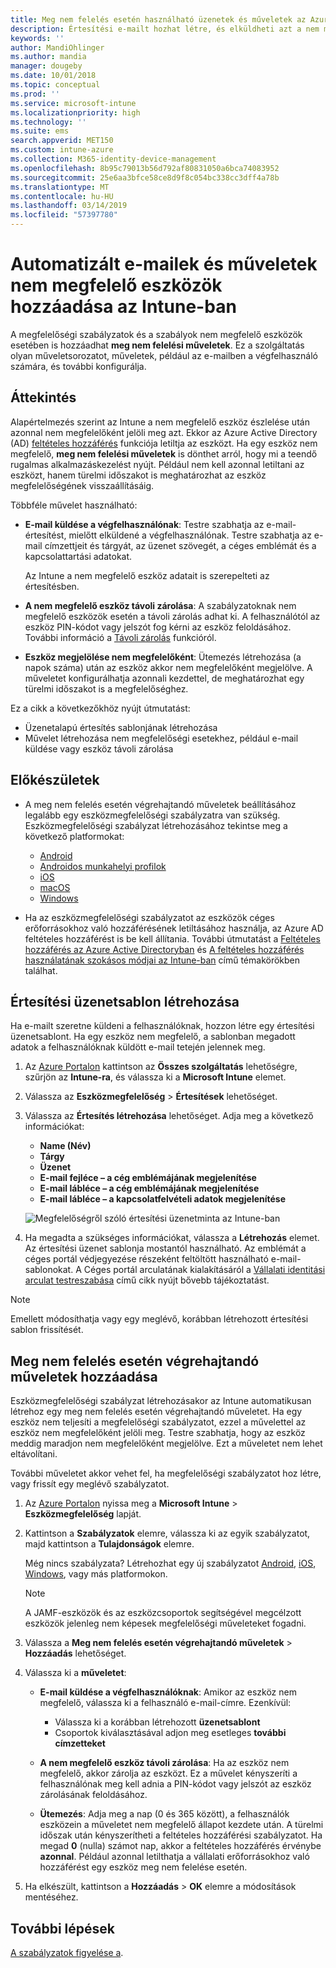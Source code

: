 ```yaml
---
title: Meg nem felelés esetén használható üzenetek és műveletek az Azure-beli Microsoft Intune-ban | Microsoft Docs
description: Értesítési e-mailt hozhat létre, és elküldheti azt a nem megfelelő eszközökre. Miután az eszköz nem megfelelőként lett megjelölve, hozzáadhat olyan műveleteket, mint a türelmi időszak kijelölése a megfelelőség teljesítéséig, vagy egy ütemterv, amely az eszköz megfelelővé válásáig letiltja a hozzáférést. Mindezt megteheti az Azure-beli Microsoft Intune használatával.
keywords: ''
author: MandiOhlinger
ms.author: mandia
manager: dougeby
ms.date: 10/01/2018
ms.topic: conceptual
ms.prod: ''
ms.service: microsoft-intune
ms.localizationpriority: high
ms.technology: ''
ms.suite: ems
search.appverid: MET150
ms.custom: intune-azure
ms.collection: M365-identity-device-management
ms.openlocfilehash: 8b95c79013b56d792af80831050a6bca74083952
ms.sourcegitcommit: 25e6aa3bfce58ce8d9f8c054bc338cc3dff4a78b
ms.translationtype: MT
ms.contentlocale: hu-HU
ms.lasthandoff: 03/14/2019
ms.locfileid: "57397780"
---
```

# <a name="automate-email-and-add-actions-for-noncompliant-devices-in-intune"></a>Automatizált e-mailek és műveletek nem megfelelő eszközök hozzáadása az Intune-ban

A megfelelőségi szabályzatok és a szabályok nem megfelelő eszközök esetében is hozzáadhat **meg nem felelési műveletek**. Ez a szolgáltatás olyan műveletsorozatot, műveletek, például az e-mailben a végfelhasználó számára, és további konfigurálja.

## <a name="overview"></a>Áttekintés

Alapértelmezés szerint az Intune a nem megfelelő eszköz észlelése után azonnal nem megfelelőként jelöli meg azt. Ekkor az Azure Active Directory (AD) [feltételes hozzáférés](https://docs.microsoft.com/azure/active-directory/active-directory-conditional-access-azure-portal) funkciója letiltja az eszközt. Ha egy eszköz nem megfelelő, **meg nem felelési műveletek** is dönthet arról, hogy mi a teendő rugalmas alkalmazáskezelést nyújt. Például nem kell azonnal letiltani az eszközt, hanem türelmi időszakot is meghatározhat az eszköz megfelelőségének visszaállításáig.

Többféle művelet használható:

- **E-mail küldése a végfelhasználónak**: Testre szabhatja az e-mail-értesítést, mielőtt elküldené a végfelhasználónak. Testre szabhatja az e-mail címzettjeit és tárgyát, az üzenet szövegét, a céges emblémát és a kapcsolattartási adatokat.

    Az Intune a nem megfelelő eszköz adatait is szerepelteti az értesítésben.

- **A nem megfelelő eszköz távoli zárolása**: A szabályzatoknak nem megfelelő eszközök esetén a távoli zárolás adhat ki. A felhasználótól az eszköz PIN-kódot vagy jelszót fog kérni az eszköz feloldásához. További információ a [Távoli zárolás](device-remote-lock.md) funkcióról. 

- **Eszköz megjelölése nem megfelelőként**: Ütemezés létrehozása (a napok száma) után az eszköz akkor nem megfelelőként megjelölve. A műveletet konfigurálhatja azonnali kezdettel, de meghatározhat egy türelmi időszakot is a megfelelőséghez.

Ez a cikk a következőkhöz nyújt útmutatást:

- Üzenetalapú értesítés sablonjának létrehozása
- Művelet létrehozása nem megfelelőségi esetekhez, például e-mail küldése vagy eszköz távoli zárolása


## <a name="before-you-begin"></a>Előkészületek

- A meg nem felelés esetén végrehajtandó műveletek beállításához legalább egy eszközmegfelelőségi szabályzatra van szükség. Eszközmegfelelőségi szabályzat létrehozásához tekintse meg a következő platformokat:

  - [Android](compliance-policy-create-android.md)
  - [Androidos munkahelyi profilok](compliance-policy-create-android-for-work.md)
  - [iOS](compliance-policy-create-ios.md)
  - [macOS](compliance-policy-create-mac-os.md)
  - [Windows](compliance-policy-create-windows.md)

- Ha az eszközmegfelelőségi szabályzatot az eszközök céges erőforrásokhoz való hozzáférésének letiltásához használja, az Azure AD feltételes hozzáférést is be kell állítania. További útmutatást a [Feltételes hozzáférés az Azure Active Directoryban](https://docs.microsoft.com/azure/active-directory/active-directory-conditional-access-azure-portal) és [A feltételes hozzáférés használatának szokásos módjai az Intune-ban](conditional-access-intune-common-ways-use.md) című témakörökben találhat.

## <a name="create-a-notification-message-template"></a>Értesítési üzenetsablon létrehozása

Ha e-mailt szeretne küldeni a felhasználóknak, hozzon létre egy értesítési üzenetsablont. Ha egy eszköz nem megfelelő, a sablonban megadott adatok a felhasználóknak küldött e-mail tetején jelennek meg.

1. Az [Azure Portalon](https://portal.azure.com) kattintson az **Összes szolgáltatás** lehetőségre, szűrjön az **Intune-ra**, és válassza ki a **Microsoft Intune** elemet.
2. Válassza az **Eszközmegfelelőség** > **Értesítések** lehetőséget.
3. Válassza az **Értesítés létrehozása** lehetőséget. Adja meg a következő információkat:

   - **Name (Név)**
   - **Tárgy**
   - **Üzenet**
   - **E-mail fejléce – a cég emblémájának megjelenítése**
   - **E-mail lábléce – a cég emblémájának megjelenítése**
   - **E-mail lábléce – a kapcsolatfelvételi adatok megjelenítése**

   ![Megfelelőségről szóló értesítési üzenetminta az Intune-ban](./media/actionsfornoncompliance-1.PNG)

4. Ha megadta a szükséges információkat, válassza a **Létrehozás** elemet. Az értesítési üzenet sablonja mostantól használható. Az emblémát a céges portál védjegyezése részeként feltöltött használható e-mail-sablonokat. A Céges portál arculatának kialakításáról a [Vállalati identitási arculat testreszabása](company-portal-app.md#company-identity-branding-customization) című cikk nyújt bővebb tájékoztatást.

> [!NOTE]
> Emellett módosíthatja vagy egy meglévő, korábban létrehozott értesítési sablon frissítését.

## <a name="add-actions-for-noncompliance"></a>Meg nem felelés esetén végrehajtandó műveletek hozzáadása

Eszközmegfelelőségi szabályzat létrehozásakor az Intune automatikusan létrehoz egy meg nem felelés esetén végrehajtandó műveletet. Ha egy eszköz nem teljesíti a megfelelőségi szabályzatot, ezzel a művelettel az eszköz nem megfelelőként jelöli meg. Testre szabhatja, hogy az eszköz meddig maradjon nem megfelelőként megjelölve. Ezt a műveletet nem lehet eltávolítani.

További műveletet akkor vehet fel, ha megfelelőségi szabályzatot hoz létre, vagy frissít egy meglévő szabályzatot. 

1. Az [Azure Portalon](https://portal.azure.com) nyissa meg a **Microsoft Intune** > **Eszközmegfelelőség** lapját.
2. Kattintson a **Szabályzatok** elemre, válassza ki az egyik szabályzatot, majd kattintson a **Tulajdonságok** elemre. 

    Még nincs szabályzata? Létrehozhat egy új szabályzatot [Android](compliance-policy-create-android.md), [iOS](compliance-policy-create-ios.md), [Windows](compliance-policy-create-windows.md), vagy más platformokon.
  
    > [!NOTE]
    > A JAMF-eszközök és az eszközcsoportok segítségével megcélzott eszközök jelenleg nem képesek megfelelőségi műveleteket fogadni.

3. Válassza a **Meg nem felelés esetén végrehajtandó műveletek** > **Hozzáadás** lehetőséget.
4. Válassza ki a **műveletet**: 

    - **E-mail küldése a végfelhasználóknak**: Amikor az eszköz nem megfelelő, válassza ki a felhasználó e-mail-címre. Ezenkívül: 
    
         - Válassza ki a korábban létrehozott **üzenetsablont**
         - Csoportok kiválasztásával adjon meg esetleges **további címzetteket**
    
    - **A nem megfelelő eszköz távoli zárolása**: Ha az eszköz nem megfelelő, akkor zárolja az eszközt. Ez a művelet kényszeríti a felhasználónak meg kell adnia a PIN-kódot vagy jelszót az eszköz zárolásának feloldásához. 
    
    - **Ütemezés**: Adja meg a nap (0 és 365 között), a felhasználók eszközein a műveletet nem megfelelő állapot kezdete után. A türelmi időszak után kényszerítheti a feltételes hozzáférési szabályzatot. Ha megad **0** (nulla) számot nap, akkor a feltételes hozzáférés érvénybe **azonnal**. Például azonnal letilthatja a vállalati erőforrásokhoz való hozzáférést egy eszköz meg nem felelése esetén.

5. Ha elkészült, kattintson a **Hozzáadás** > **OK** elemre a módosítások mentéséhez.

## <a name="next-steps"></a>További lépések

[A szabályzatok figyelése a](compliance-policy-monitor.md).
